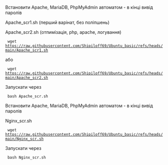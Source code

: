 

Встановити Apache, MariaDB, PhpMyAdmin автоматом - в кінці вивід паролів </p>
Apache_scr1.sh (перший варінат, без поліпшень) </p>
Apache_scr2.sh (отпимізація, php, apache, логування) </p>

<code> wget https://raw.githubusercontent.com/Shipiloff69/Ubuntu_basic/refs/heads/main/Apache_scr1.sh </code> </p>
або </p>
<code> wget https://raw.githubusercontent.com/Shipiloff69/Ubuntu_basic/refs/heads/main/Apache_scr2.sh </code> </p>
Запускати через  </p> <code> bash Apache_scr.sh </code>

Встановити Apache, MariaDB, PhpMyAdmin автоматом - в кінці вивід паролів </p>
Nginx_scr.sh  </p>
<code> wget https://raw.githubusercontent.com/Shipiloff69/Ubuntu_basic/refs/heads/main/Nginx_scr.sh </code> </p>
Запускати через  </p> <code> bash Nginx_scr.sh </code>
